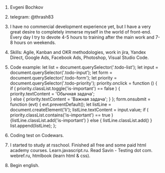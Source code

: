 1. Evgeni Bochkov
2. telegram: @thrash83
3. I have no commercial development experience yet, but I have a very great desire to completely immerse myself in the world of front-end. Every day I try to devote 4-5 hours to training after the main work and 7-8 hours on weekends.
4. Skills: Agile, Kanban and OKR methodologies, work in jira, Yandex Direct, Google Ads, Facebook Ads, Photoshop, Visual Studio Code.
5. Code example: 
let list = document.querySelector('.todo-list');
let input = document.querySelector('.todo-input');
let form = document.querySelector('.todo-form');
let priority = document.querySelector('.todo-priority');
priority.onclick = function () {
  if ( 
priority.classList.toggle('is-important') == false )
  {
    priority.textContent = 'Обычная задача';    
  }
  else
  {
priority.textContent = 'Важная задача';
  }
};
form.onsubmit = function (evt) {
  evt.preventDefault();
  let listLine = document.createElement('li');
  listLine.textContent = input.value;
  if ( priority.classList.contains('is-important') == true )
  {listLine.classList.add('is-important')
  }
  else
  {
    listLine.classList.add()
  }
  list.append(listLine);  };

6. Coding test on Codewars. 
7. I started to study at rsschool. Finished all free and some paid html academy courses. Learn.javascript.ru. Read Savin - Testing dot com. webref.ru, htmlbook (learn html & css). 
8. Begin english.

